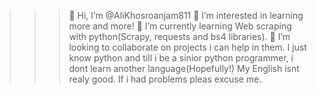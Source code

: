 >>> 👋 Hi, I’m @AliKhosroanjam811
>>> 👀 I’m interested in learning more and more!
>>> 🌱 I’m currently learning Web scraping with python(Scrapy, requests and bs4 libraries).
>>> 💞️ I’m looking to collaborate on projects i can help in them.
>>> I just know python and till i be a sinior python programmer, i dont learn another language(Hopefully!)
>>> My English isnt realy good. If i had problems pleas excuse me.
